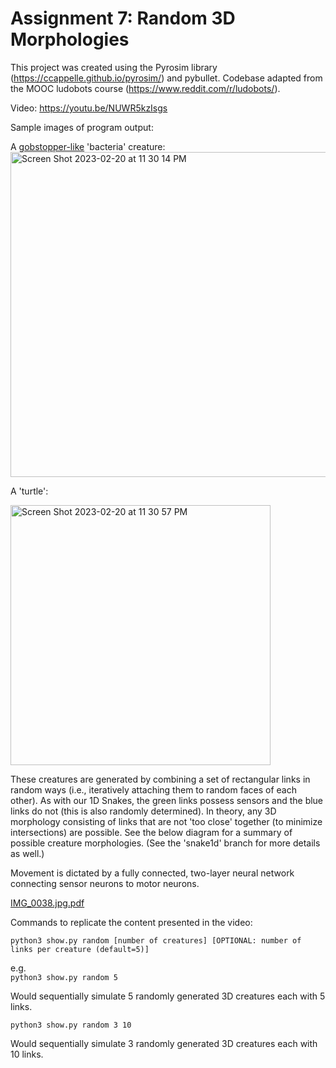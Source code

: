 # Assignment 7: Random 3D Morphologies

This project was created using the Pyrosim library (https://ccappelle.github.io/pyrosim/) and pybullet. Codebase adapted from the MOOC ludobots course (https://www.reddit.com/r/ludobots/).

Video:
https://youtu.be/NUWR5kzIsgs

Sample images of program output:

A [gobstopper-like](https://www.google.com/search?q=everlasting+gobstopper&source=lnms&tbm=isch&sa=X&ved=2ahUKEwid27rP8qX9AhUQF2IAHbfhCR8Q_AUoAXoECAEQAw&biw=1920&bih=900&dpr=2) 'bacteria' creature:
<img width="520" alt="Screen Shot 2023-02-20 at 11 30 14 PM" src="https://user-images.githubusercontent.com/13933221/220256025-8def2c30-266e-43c4-834a-9bdcf5cc8a7a.png">

A 'turtle':

<img width="416" alt="Screen Shot 2023-02-20 at 11 30 57 PM" src="https://user-images.githubusercontent.com/13933221/220256058-a66e51f8-c6d5-45c6-a2ad-4c49515bf77d.png">

These creatures are generated by combining a set of rectangular links in random ways (i.e., iteratively attaching them to random faces of each other). As with our 1D Snakes, the green links possess sensors and the blue links do not (this is also randomly determined). In theory, any 3D morphology consisting of links that are not 'too close' together (to minimize intersections) are possible. See the below diagram for a summary of possible creature morphologies. (See the 'snake1d' branch for more details as well.)

Movement is dictated by a fully connected, two-layer neural network connecting sensor neurons to motor neurons.

[IMG_0038.jpg.pdf](https://github.com/ajaj777/ludobots/files/10789994/IMG_0038.jpg.pdf)



Commands to replicate the content presented in the video:

```python3 show.py random [number of creatures] [OPTIONAL: number of links per creature (default=5)]```

e.g.\
```python3 show.py random 5```

Would sequentially simulate 5 randomly generated 3D creatures each with 5 links.

```python3 show.py random 3 10```

Would sequentially simulate 3 randomly generated 3D creatures each with 10 links.



